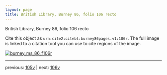 ```yaml
---
layout: page
title: British Library, Burney 86, folio 106 recto
---
```


British Library, Burney 86, folio 106 recto

Cite this object as `urn:cite2:citebl:burney86pages.v1:106r`.  The full image is linked to a citation tool you can use to cite regions of the image.

[![burney_ms_86_f106r](http://www.homermultitext.org/iipsrv?IIIF=/project/homer/pyramidal/deepzoom/citebl/burney86imgs/v1/burney_ms_86_f106r.tif/full/800,/0/default.jpg)](http://www.homermultitext.org/ict2/?urn=urn:cite2:citebl:burney86imgs.v1:burney_ms_86_f106r) 

---

previous:  [105v](../105v/) | next: [106v](../106v/)